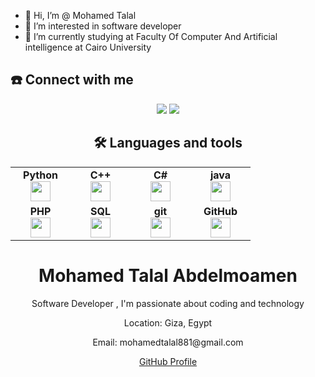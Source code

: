 - 👋 Hi, I’m @ Mohamed Talal 
- 👀 I’m interested in software developer
- 🌱 I’m currently studying at Faculty Of Computer And Artificial intelligence at Cairo University

<a name="connect-with-me"></a>
## ☎️ Connect with me
<div align="center">

  [![](https://img.shields.io/badge/gmail-%23D14836.svg?style=for-the-badge&logo=gmail)](mailto:mohamedtalal881@gmail.com)
  [![](https://img.shields.io/badge/linkedin-%230077B5.svg?style=for-the-badge&logo=linkedin)](http://www.linkedin.com/in/mohamed-talal-004710277)


  <a name="languages-and-tools"></a>
## 🛠️ Languages and tools
<table width="400px" align="center">
    <tbody>
        <tr valign="top">
            <td width="80px" align="center">
                <span><strong>Python</strong></span><br>
                <img height="32px" src="https://cdn.jsdelivr.net/gh/devicons/devicon/icons/python/python-original.svg">
            </td>
            <td width="80px" align="center">
                <span><strong>C++</strong></span><br>
                <img height="32px" src="https://github.com/mohameddtalal">
            </td>
            <td width="80px" align="center">
                <span><strong>C#</strong></span><br>
                <img height="32px" src="https://cdn.jsdelivr.net/gh/devicons/devicon/icons/csharp/csharp-original.svg">
            </td>
               </td>
            <td width="80px" align="center">
                <span><strong>java</strong></span><br>
                <img height="32" src="https://cdn.jsdelivr.net/gh/devicons/devicon/icons/java/java-original.svg">
            </td>
        </tr>
        <tr valign="top">
            <td width="80px" align="center">
                <span><strong>PHP</strong></span><br>
                <img height="32px" src="https://cdn.jsdelivr.net/gh/devicons/devicon/icons/php/php-original.svg">
            </td>
            <td width="80px" align="center">
                <span><strong>SQL</strong></span><br>
                <img height="32px" src="https://cdn.jsdelivr.net/gh/devicons/devicon/icons/mysql/mysql-original.svg">
            </td>
            <td width="80px" align="center">
                <span><strong>git</strong></span><br>
                <img height="32px" src="https://cdn.jsdelivr.net/gh/devicons/devicon/icons/git/git-plain.svg">
            </td>
            <td width="80px" align="center">
                <span><strong>GitHub</strong></span><br>
                <img height="32px" src="https://cdn.jsdelivr.net/gh/devicons/devicon/icons/github/github-original.svg">
            </td>
        </tr>
    </tbody>
</table>
</head>
<body>
    <div class="profile-container">
        <h1>Mohamed Talal Abdelmoamen</h1>
        <p>Software Developer , I'm passionate about coding and technology</p>
        <p>Location: Giza, Egypt </p>
        <p>Email: mohamedtalal881@gmail.com</p>
        <p><a href="https://github.com/mohameddtalal">GitHub Profile</a></p>
    </div>
</body>
</html>
